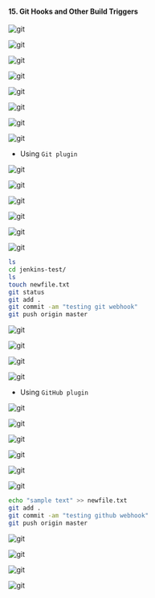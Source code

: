 #### 15. Git Hooks and Other Build Triggers

![git](images/15/1.png)

![git](images/15/2.png)

![git](images/15/3.png)

![git](images/15/4.png)

![git](images/15/5.png)

![git](images/15/6.png)

![git](images/15/7.png)

![git](images/15/8.png)

- Using ``Git plugin``

![git](images/15/9.png)

![git](images/15/10.png)

![git](images/15/11.png)

![git](images/15/12.png)

![git](images/15/13.png)

![git](images/15/14.png)

```sh
ls
cd jenkins-test/
ls
touch newfile.txt
git status
git add .
git commit -am "testing git webhook"
git push origin master
```

![git](images/15/15.png)

![git](images/15/16.png)

![git](images/15/17.png)

![git](images/15/18.png)

- Using ``GitHub plugin``

![git](images/15/19.png)

![git](images/15/20.png)

![git](images/15/21.png)

![git](images/15/22.png)

![git](images/15/23.png)

![git](images/15/24.png)

```sh
echo "sample text" >> newfile.txt
git add .
git commit -am "testing github webhook"
git push origin master
```

![git](images/15/25.png)

![git](images/15/26.png)

![git](images/15/27.png)

![git](images/15/28.png)
